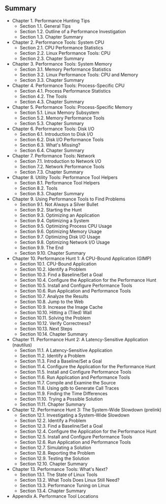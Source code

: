## Summary

* Chapter 1.  Performance Hunting Tips
	* Section 1.1.  General Tips
	* Section 1.2.  Outline of a Performance Investigation
	* Section 1.3.  Chapter Summary
* Chapter 2.  Performance Tools: System CPU
	* Section 2.1.  CPU Performance Statistics
	* Section 2.2.  Linux Performance Tools: CPU
	* Section 2.3.  Chapter Summary
* Chapter 3.  Performance Tools: System Memory
	* Section 3.1.  Memory Performance Statistics
	* Section 3.2.  Linux Performance Tools: CPU and Memory
	* Section 3.3.  Chapter Summary
* Chapter 4.  Performance Tools: Process-Specific CPU
	* Section 4.1.  Process Performance Statistics
	* Section 4.2.  The Tools
	* Section 4.3.  Chapter Summary
* Chapter 5.  Performance Tools: Process-Specific Memory
	* Section 5.1.  Linux Memory Subsystem
	* Section 5.2.  Memory Performance Tools
	* Section 5.3.  Chapter Summary
* Chapter 6.  Performance Tools: Disk I/O
	* Section 6.1.  Introduction to Disk I/O
	* Section 6.2.  Disk I/O Performance Tools
	* Section 6.3.  What's Missing?
	* Section 6.4.  Chapter Summary
* Chapter 7.  Performance Tools: Network
	* Section 7.1.  Introduction to Network I/O
	* Section 7.2.  Network Performance Tools
	* Section 7.3.  Chapter Summary
* Chapter 8.  Utility Tools: Performance Tool Helpers
	* Section 8.1.  Performance Tool Helpers
	* Section 8.2.  Tools
	* Section 8.3.  Chapter Summary
* Chapter 9.  Using Performance Tools to Find Problems
	* Section 9.1.  Not Always a Silver Bullet
	* Section 9.2.  Starting the Hunt
	* Section 9.3.  Optimizing an Application
	* Section 9.4.  Optimizing a System
	* Section 9.5.  Optimizing Process CPU Usage
	* Section 9.6.  Optimizing Memory Usage
	* Section 9.7.  Optimizing Disk I/O Usage
	* Section 9.8.  Optimizing Network I/O Usage
	* Section 9.9.  The End
	* Section 9.10.  Chapter Summary
* Chapter 10.  Performance Hunt 1: A CPU-Bound Application (GIMP)
	* Section 10.1.  CPU-Bound Application
	* Section 10.2.  Identify a Problem
	* Section 10.3.  Find a Baseline/Set a Goal
	* Section 10.4.  Configure the Application for the Performance Hunt
	* Section 10.5.  Install and Configure Performance Tools
	* Section 10.6.  Run Application and Performance Tools
	* Section 10.7.  Analyze the Results
	* Section 10.8.  Jump to the Web
	* Section 10.9.  Increase the Image Cache
	* Section 10.10.  Hitting a (Tiled) Wall
	* Section 10.11.  Solving the Problem
	* Section 10.12.  Verify Correctness?
	* Section 10.13.  Next Steps
	* Section 10.14.  Chapter Summary
* Chapter 11.  Performance Hunt 2: A Latency-Sensitive Application (nautilus)
	* Section 11.1.  A Latency-Sensitive Application
	* Section 11.2.  Identify a Problem
	* Section 11.3.  Find a Baseline/Set a Goal
	* Section 11.4.  Configure the Application for the Performance Hunt
	* Section 11.5.  Install and Configure Performance Tools
	* Section 11.6.  Run Application and Performance Tools
	* Section 11.7.  Compile and Examine the Source
	* Section 11.8.  Using gdb to Generate Call Traces
	* Section 11.9.  Finding the Time Differences
	* Section 11.10.  Trying a Possible Solution
	* Section 11.11.  Chapter Summary
* Chapter 12.  Performance Hunt 3: The System-Wide Slowdown (prelink)
	* Section 12.1.  Investigating a System-Wide Slowdown
	* Section 12.2.  Identify a Problem
	* Section 12.3.  Find a Baseline/Set a Goal
	* Section 12.4.  Configure the Application for the Performance Hunt
	* Section 12.5.  Install and Configure Performance Tools
	* Section 12.6.  Run Application and Performance Tools
	* Section 12.7.  Simulating a Solution
	* Section 12.8.  Reporting the Problem
	* Section 12.9.  Testing the Solution
	* Section 12.10.  Chapter Summary
* Chapter 13.  Performance Tools: What's Next?
	* Section 13.1.  The State of Linux Tools
	* Section 13.2.  What Tools Does Linux Still Need?
	* Section 13.3.  Performance Tuning on Linux
	* Section 13.4.  Chapter Summary
* Appendix A.  Performance Tool Locations